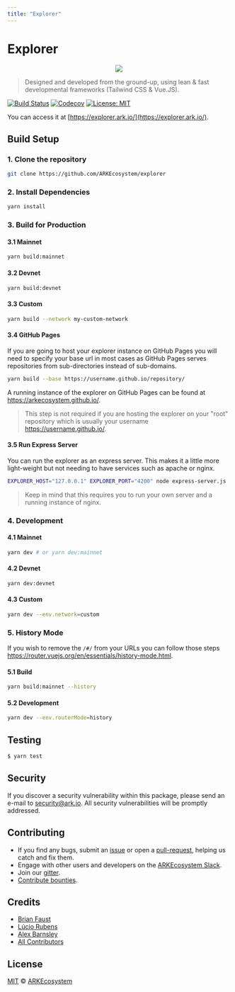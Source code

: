 ```yaml
---
title: "Explorer"
---
```


# Explorer

<p align="center">
    <img src="https://github.com/ARKEcosystem/explorer/raw/master/ARKExplorer.png" />
</p>

> Designed and developed from the ground-up, using lean & fast developmental frameworks (Tailwind CSS & Vue.JS).

[![Build Status](https://badgen.now.sh/circleci/github/ARKEcosystem/explorer)](https://circleci.com/gh/ARKEcosystem/explorer)
[![Codecov](https://badgen.now.sh/codecov/c/github/arkecosystem/explorer)](https://codecov.io/gh/arkecosystem/explorer)
[![License: MIT](https://badgen.now.sh/badge/license/MIT/green)](https://opensource.org/licenses/MIT)

You can access it at [https://explorer.ark.io/](https://explorer.ark.io/).

## Build Setup

### 1. Clone the repository

```bash
git clone https://github.com/ARKEcosystem/explorer
```

### 2. Install Dependencies

```bash
yarn install
```

### 3. Build for Production

#### 3.1 Mainnet

```bash
yarn build:mainnet
```

#### 3.2 Devnet

```bash
yarn build:devnet
```

#### 3.3 Custom

```bash
yarn build --network my-custom-network
```

#### 3.4 GitHub Pages

If you are going to host your explorer instance on GitHub Pages you will need to specify your base url in most cases as GitHub Pages serves repositories from sub-directories instead of sub-domains.

```bash
yarn build --base https://username.github.io/repository/
```

A running instance of the explorer on GitHub Pages can be found at https://arkecosystem.github.io/.

> This step is not required if you are hosting the explorer on your "root" repository which is usually your username https://username.github.io/.

#### 3.5 Run Express Server

You can run the explorer as an express server. This makes it a little more light-weight but not needing to have services such as apache or nginx.

```bash
EXPLORER_HOST="127.0.0.1" EXPLORER_PORT="4200" node express-server.js
```

> Keep in mind that this requires you to run your own server and a running instance of nginx.

### 4. Development

#### 4.1 Mainnet

```bash
yarn dev # or yarn dev:mainnet
```

#### 4.2 Devnet

```bash
yarn dev:devnet
```

#### 4.3 Custom

```bash
yarn dev --env.network=custom
```

### 5. History Mode

If you wish to remove the `/#/` from your URLs you can follow those steps https://router.vuejs.org/en/essentials/history-mode.html.

#### 5.1 Build

```bash
yarn build:mainnet --history
```

#### 5.2 Development

```bash
yarn dev --env.routerMode=history
```

## Testing

``` bash
$ yarn test
```

## Security

If you discover a security vulnerability within this package, please send an e-mail to security@ark.io. All security vulnerabilities will be promptly addressed.

## Contributing

* If you find any bugs, submit an [issue](https://github.com/ARKEcosystem/explorer/issues) or open a [pull-request](https://github.com/ARKEcosystem/explorer/pulls), helping us catch and fix them.
* Engage with other users and developers on the [ARKEcosystem Slack](https://ark.io/slack/).
* Join our [gitter](https://gitter.im/ark-developers/Lobby).
* [Contribute bounties](https://github.com/ARKEcosystem/bounty-program).

## Credits

- [Brian Faust](https://github.com/faustbrian)
- [Lúcio Rubens](https://github.com/luciorubeens)
- [Alex Barnsley](https://github.com/alexbarnsley)
- [All Contributors](https://github.com/ARKEcosystem/explorer/contributors)

## License

[MIT](https://github.com/ARKEcosystem/explorer/blob/master/LICENSE) © [ARKEcosystem](https://ark.io)

